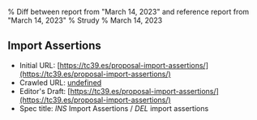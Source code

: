 % Diff between report from "March 14, 2023" and reference report from "March 14, 2023"
% Strudy
% March 14, 2023

## Import Assertions

- Initial URL: [https://tc39.es/proposal-import-assertions/](https://tc39.es/proposal-import-assertions/)
- Crawled URL: [undefined](undefined)
- Editor's Draft: [https://tc39.es/proposal-import-assertions/](https://tc39.es/proposal-import-assertions/)
- Spec title: *INS* Import Assertions / *DEL* import assertions




